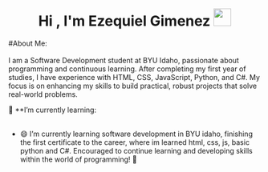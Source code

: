 <h1 align="center">Hi , I'm Ezequiel Gimenez <img src="https://media.giphy.com/media/hvRJCLFzcasrR4ia7z/giphy.gif" width="35"></h1>

#About Me:<br><br>
I am a Software Development student at BYU Idaho, passionate about programming and continuous learning. After completing my first year of studies, I have experience with HTML, CSS, JavaScript, Python, and C#. My focus is on enhancing my skills to build practical, robust projects that solve real-world problems.

🌱 **I’m currently learning:<br><br>

- 😄 I’m currently learning software development in BYU idaho, finishing the first certificate to the career, where im learned html, css, js, basic python and C#.
   Encouraged to continue learning and developing skills within the world of programming! 💪
